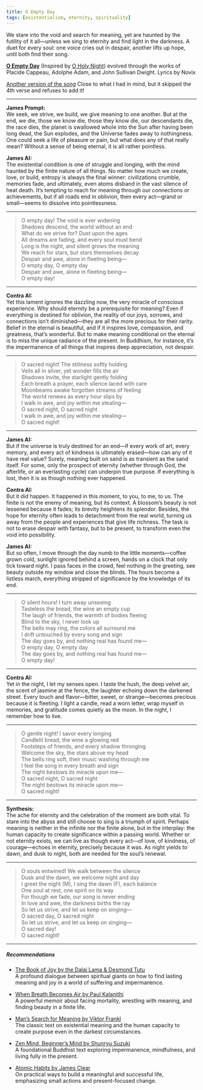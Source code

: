 ```yaml
---
title: O Empty Day
tags: [existentialism, eternity, spirituality]
---
```


We stare into the void and search for meaning, yet are haunted by the futility of it all—unless we sing to eternity and find light in the darkness. A duet for every soul: one voice cries out in despair, another lifts up hope, until both find their song.

<!--more-->

**[O Empty Day](https://suno.com/s/PYWUGsCY8xgkQ1hw)** (Inspired by [O Holy Night](https://youtu.be/ITIaYoWCPkE?si=cL7wExvtBrpdzuM7)) evolved through the works of Placide Cappeau, Adolphe Adam, and John Sullivan Dwight. 
Lyrics by Novix

[Another version of the song](https://suno.com/s/8ph2xocWJC6uyPTY) Close to what I had in mind, but it skipped the 4th verse and refuses to add it! 

---

**James Prompt:**  
We seek, we strive, we build, we give meaning to one another. But at the end, we die, those we know die, those they know die, our descendants die, the race dies, the planet is swallowed whole into the Sun after having been long dead, the Sun explodes, and the Universe fades away to nothingness. One could seek a life of pleasure or pain, but what does any of that really mean? Without a sense of being eternal, it is all rather pointless.


**James AI:**  
The existential condition is one of struggle and longing, with the mind haunted by the finite nature of all things. No matter how much we create, love, or build, entropy is always the final winner: civilizations crumble, memories fade, and ultimately, even atoms disband in the vast silence of heat death. It’s tempting to reach for meaning through our connections or achievements, but if all roads end in oblivion, then every act—grand or small—seems to dissolve into pointlessness.

---
  
> O empty day! The void is ever widening  
> Shadows descend, the world without an end  
> What do we strive for? Dust upon the ages  
> All dreams are fading, and every soul must bend  
> Long is the night, and silent grows the meaning  
> We reach for stars, but stars themselves decay  
> Despair and awe, alone in fleeting being—  
> O empty day, O empty day  
> Despair and awe, alone in fleeting being—  
> O empty day!  
  
---

**Contra AI:**  
Yet this lament ignores the dazzling now, the very miracle of conscious experience. Why should eternity be a prerequisite for meaning? Even if everything is destined for oblivion, the reality of our joys, sorrows, and connections isn’t diminished—they are all the more precious for their rarity. Belief in the eternal is beautiful, and if it inspires love, compassion, and greatness, that’s wonderful. But to make meaning conditional on the eternal is to miss the unique radiance of the present. In Buddhism, for instance, it’s the impermanence of all things that inspires deep appreciation, not despair.

---
  
> O sacred night! The stillness softly holding  
> Veils all in silver, yet wonder fills the air  
> Shadows invite, the starlight gently folding  
> Each breath a prayer, each silence laced with care  
> Moonbeams awake forgotten streams of feeling  
> The world renews as every hour slips by  
> I walk in awe, and joy within me stealing—  
> O sacred night, O sacred night  
> I walk in awe, and joy within me stealing—  
> O sacred night!  
  
---

**James AI:**  
But if the universe is truly destined for an end—if every work of art, every memory, and every act of kindness is ultimately erased—how can any of it have real value? Surely, meaning built on sand is as transient as the sand itself. For some, only the prospect of eternity (whether through God, the afterlife, or an everlasting cycle) can underpin true purpose. If everything is lost, then it is as though nothing ever happened.

**Contra AI:**  
But it did happen. It happened in this moment, to you, to me, to us. The finite is not the enemy of meaning, but its context. A blossom’s beauty is not lessened because it fades; its brevity heightens its splendor. Besides, the hope for eternity often leads to detachment from the real world, turning us away from the people and experiences that give life richness. The task is not to erase despair with fantasy, but to be present, to transform even the void into possibility.


**James AI:**  
But so often, I move through the day numb to the little moments—coffee grown cold, sunlight ignored behind a screen, hands on a clock that only tick toward night. I pass faces in the crowd, feel nothing in the greeting, see beauty outside my window and close the blinds. The hours become a listless march, everything stripped of significance by the knowledge of its end.

---
  
> O silent hours! I turn away unseeing  
> Tasteless the bread, the wine an empty cup  
> The laugh of friends, the warmth of bodies fleeing  
> Blind to the sky, I never look up  
> The bells may ring, the colors all surround me  
> I drift untouched by every song and sign  
> The day goes by, and nothing real has found me—  
> O empty day, O empty day  
> The day goes by, and nothing real has found me—  
> O empty day!  
  
---

**Contra AI:**  
Yet in the night, I let my senses open. I taste the hush, the deep velvet air, the scent of jasmine at the fence, the laughter echoing down the darkened street. Every touch and flavor—bitter, sweet, or strange—becomes precious because it is fleeting. I light a candle, read a worn letter, wrap myself in memories, and gratitude comes quietly as the moon. In the night, I remember how to live.

---
  
> O gentle night! I savor every longing  
> Candlelit bread, the wine a glowing red  
> Footsteps of friends, and every shadow thronging  
> Welcome the sky, the stars above my head  
> The bells ring soft, their music washing through me  
> I feel the song in every breath and sign  
> The night bestows its miracle upon me—  
> O sacred night, O sacred night  
> The night bestows its miracle upon me—  
> O sacred night!  
  
---

**Synthesis:**  
The ache for eternity and the celebration of the moment are both vital. To stare into the abyss and still choose to sing is a triumph of spirit. Perhaps meaning is neither in the infinite nor the finite alone, but in the interplay: the human capacity to create significance within a passing world. Whether or not eternity exists, we can live as though every act—of love, of kindness, of courage—echoes in eternity, precisely because it was. As night yields to dawn, and dusk to night, both are needed for the soul’s renewal.


---
  
> O souls entwined! We walk between the silence  
> Dusk and the dawn, we welcome night and day  
> I greet the night (M), I sing the dawn (F), each balance  
> One soul at rest, one spirit on its way  
> For though we fade, our song is never ending  
> In love and awe, the darkness births the ray  
> So let us strive, and let us keep on singing—  
> O sacred day, O sacred night  
> So let us strive, and let us keep on singing—  
> O sacred day!  
> O sacred night!  
  
---

##### Recommendations

- [The Book of Joy by the Dalai Lama & Desmond Tutu](https://amzn.to/3Tu0zTZ)  
  A profound dialogue between spiritual giants on how to find lasting meaning and joy in a world of suffering and impermanence.

- [When Breath Becomes Air by Paul Kalanithi](https://amzn.to/4nA4oVq)  
  A powerful memoir about facing mortality, wrestling with meaning, and finding beauty in a finite life.

- [Man’s Search for Meaning by Viktor Frankl](https://amzn.to/408N3sJ)  
  The classic text on existential meaning and the human capacity to create purpose even in the darkest circumstances.

- [Zen Mind, Beginner’s Mind by Shunryu Suzuki](https://amzn.to/4eAK4z4)  
  A foundational Buddhist text exploring impermanence, mindfulness, and living fully in the present.

- [Atomic Habits by James Clear](https://amzn.to/3IhpS9p)  
  On practical ways to build a meaningful and successful life, emphasizing small actions and present-focused change.
